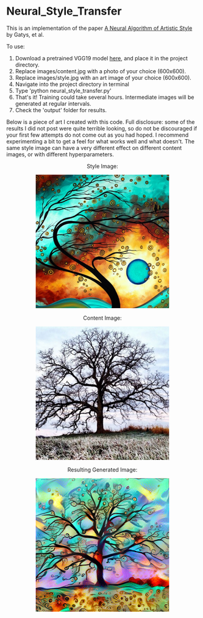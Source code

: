 # Neural_Style_Transfer

This is an implementation of the paper [A Neural Algorithm of Artistic Style](https://arxiv.org/abs/1508.06576) by Gatys, et al.

To use:

1. Download a pretrained VGG19 model [here](http://www.vlfeat.org/matconvnet/models/imagenet-vgg-verydeep-19.mat), and place it in the project directory.
2. Replace images/content.jpg with a photo of your choice (600x600).
3. Replace images/style.jpg with an art image of your choice (600x600).
4. Navigate into the project directory in terminal
5. Type 'python neural_style_transfer.py'
6. That's it! Training could take several hours. Intermediate images will be generated at regular intervals.
7. Check the 'output' folder for results.

Below is a piece of art I created with this code. Full disclosure: some of the results I did not post were quite terrible looking, so do not be discouraged if your first few attempts do not come out as you had hoped. I recommend experimenting a bit to get a feel for what works well and what doesn't. The same style image can have a very different effect on different content images, or with different hyperparameters.

<p align='center'>
    Style Image:
    <p align='center'><img src="images/style.jpg" alt="Style Image" height="350" width="350"/></p>
</p>

<p align='center'>
    Content Image:
    <p align='center'><img src="images/content.jpg" alt="Content Image" height="350" width="350"/></p>
</p>

<p align='center'>
    Resulting Generated Image:
    <p align='center'><img src="finished/tree_990.png" alt="Generated Image" height="350" width="350"/></p>
</p>

